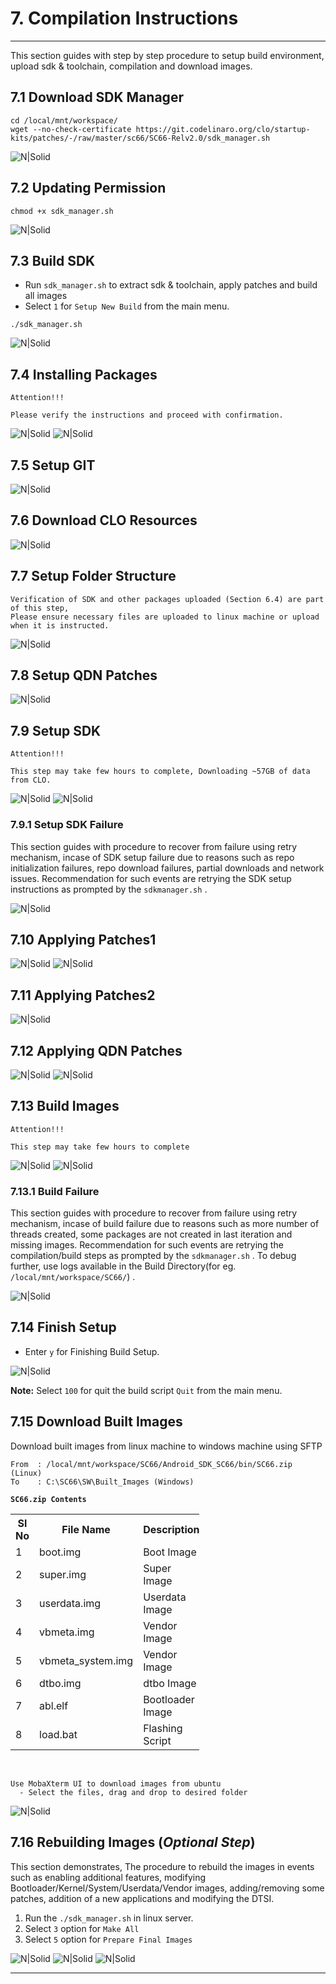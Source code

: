 
# 7. Compilation Instructions

------------

This section guides with step by step procedure to setup build environment, upload sdk & toolchain, compilation and download images.

## 7.1 Download SDK Manager 

```console
cd /local/mnt/workspace/
wget --no-check-certificate https://git.codelinaro.org/clo/startup-kits/patches/-/raw/master/sc66/SC66-Relv2.0/sdk_manager.sh
```

![N|Solid](../pics/SC66/sc66-compilation-sdkmgr1.jpg)

## 7.2 Updating Permission

```console
chmod +x sdk_manager.sh
```
![N|Solid](../pics/SC66/sc66-compilation-sdkmgr2.jpg)

## 7.3 Build SDK

- Run `sdk_manager.sh` to extract sdk & toolchain, apply patches and build all images
- Select `1` for `Setup New Build` from the main menu. 

```console
./sdk_manager.sh
```
![N|Solid](../pics/SC66/sc66-compilation-sdkmgr3.jpg)

## 7.4 Installing Packages

`Attention!!!`
```warning
Please verify the instructions and proceed with confirmation.
```

![N|Solid](../pics/SC66/sc66-compilation-install-tools1.jpg)
![N|Solid](../pics/SC66/sc66-compilation-install-tools2.jpg)

## 7.5 Setup GIT

![N|Solid](../pics/SC66/sc66-compilation-setup-git.jpg)

## 7.6 Download CLO Resources

![N|Solid](../pics/SC66/sc66-compilation-download-clo.jpg)

## 7.7 Setup Folder Structure

```warning
Verification of SDK and other packages uploaded (Section 6.4) are part of this step,
Please ensure necessary files are uploaded to linux machine or upload when it is instructed.
```
![N|Solid](../pics/SC66/sc66-compilation-setup-root.jpg)

## 7.8 Setup QDN Patches

![N|Solid](../pics/SC66/sc66-compilation-setup-qdn-patches.jpg)

## 7.9 Setup SDK

`Attention!!!`
```warning
This step may take few hours to complete, Downloading ~57GB of data from CLO.
```

![N|Solid](../pics/SC66/sc66-compilation-setup-sdk1.jpg)
![N|Solid](../pics/SC66/sc66-compilation-setup-sdk2.jpg)

### 7.9.1 Setup SDK Failure

This section guides with procedure to recover from failure using retry mechanism, incase of SDK setup failure due to reasons such as repo initialization failures, repo download failures, partial downloads and network issues. Recommendation for such events are retrying the SDK setup instructions as prompted by the `sdkmanager.sh` .

![N|Solid](../pics/SC66/sc66-compilation-retry-repo.jpg)

## 7.10 Applying Patches1

![N|Solid](../pics/SC66/sc66-compilation-apply-patches1-start.jpg)
![N|Solid](../pics/SC66/sc66-compilation-apply-patches1-end.jpg)

## 7.11 Applying Patches2

![N|Solid](../pics/SC66/sc66-compilation-apply-patches2.jpg)

## 7.12 Applying QDN Patches

![N|Solid](../pics/SC66/sc66-compilation-apply-patches3-start.jpg)
![N|Solid](../pics/SC66/sc66-compilation-apply-patches3-end.jpg)

## 7.13 Build Images

`Attention!!!`
```warning
This step may take few hours to complete
```
![N|Solid](../pics/SC66/sc66-compilation-build-all1.jpg)
![N|Solid](../pics/SC66/sc66-compilation-build-all2.jpg)

### 7.13.1 Build Failure

This section guides with procedure to recover from failure using retry mechanism, incase of build failure due to reasons such as more number of threads created, some packages are not created in last iteration and missing images. Recommendation for such events are retrying the compilation/build steps as prompted by the `sdkmanager.sh` . To debug further, use logs available in the Build Directory(for eg. `/local/mnt/workspace/SC66/`) .

![N|Solid](../pics/SC66/sc66-compilation-retry-build.jpg)

## 7.14 Finish Setup

-	Enter `y` for Finishing Build Setup.	

![N|Solid](../pics/SC66/sc66-compilation-finish-build.jpg)

__Note:__ Select `100` for quit the build script `Quit` from the main menu. 

## 7.15 Download Built Images

Download built images from linux machine to windows machine using SFTP

```code
From  : /local/mnt/workspace/SC66/Android_SDK_SC66/bin/SC66.zip (Linux)
To    : C:\SC66\SW\Built_Images (Windows)
```
__`SC66.zip Contents`__
<table class="pinout" style="width:60%">
<tr><th style="width:10%">Sl No</th><th style="width:30%">File Name</th><th style="width:20%">Description</th></tr>
<tr><td>1</td><td>boot.img</td><td>Boot Image</td></tr>
<tr><td>2</td><td>super.img</td><td>Super Image</td></tr>
<tr><td>3</td><td>userdata.img</td><td>Userdata Image</td></tr>
<tr><td>4</td><td>vbmeta.img</td><td>Vendor Image</td></tr>
<tr><td>5</td><td>vbmeta_system.img</td><td>Vendor Image</td></tr>
<tr><td>6</td><td>dtbo.img</td><td>dtbo Image</td></tr>
<tr><td>7</td><td>abl.elf</td><td>Bootloader Image</td></tr>
<tr><td>8</td><td>load.bat</td><td>Flashing Script</td></tr>
</table><br>

```warning
Use MobaXterm UI to download images from ubuntu
  - Select the files, drag and drop to desired folder
```

![N|Solid](../pics/SC66/sc66-compilation-image-download.jpg)

## 7.16 Rebuilding Images (_Optional Step_)

This section demonstrates, The procedure to rebuild the images in events such as enabling additional features, modifying Bootloader/Kernel/System/Userdata/Vendor images, adding/removing some patches, addition of a new applications and modifying the DTSI.

1. Run the `./sdk_manager.sh`  in linux server.
2. Select `3` option  for `Make All`
3. Select `5` option for `Prepare Final Images`

![N|Solid](../pics/SC66/sc66-compilation-makeallimages-begin.jpg)
![N|Solid](../pics/SC66/sc66-compilation-makeallimages-end.jpg)
![N|Solid](../pics/SC66/sc66-compilation-preparefinalimg.jpg)

--------------------